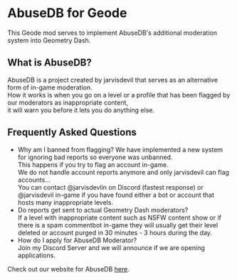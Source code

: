 # AbuseDB for Geode
<cg>This Geode mod serves to implement AbuseDB's additional moderation system into Geometry Dash.</c>

## What is AbuseDB?
<cy>AbuseDB is a project created by jarvisdevil that serves as an alternative form of in-game moderation.</c>  
How it works is when you go on a level or a profile that has been flagged by our moderators as inappropriate content,  
it will warn you before it lets you do anything else.

## Frequently Asked Questions
- Why am I banned from flagging?
We have implemented a new system for ignoring bad reports so everyone was unbanned.  
This happens if you try to flag an account in-game.  
<cr>We do not handle account reports anymore and only jarvisdevil can flag accounts...</c>  
<cb>You can contact @jarvisdevlin on Discord (fastest response) or @jarvisdevil in-game if you have found either a bot or account that hosts many inappropriate levels.</c>  
- Do reports get sent to actual Geometry Dash moderators?  
If a level with inappropriate content such as NSFW content show or if there is a spam commentbot in-game <cy>they will usually get their level deleted or account purged in 30 minutes - 3 hours during the day.</c>  
- How do I apply for AbuseDB Moderator?  
Join my Discord Server and we will announce if we are opening applications.  
  
Check out our website for AbuseDB [here](https://jarvisdevil.com/abuse).